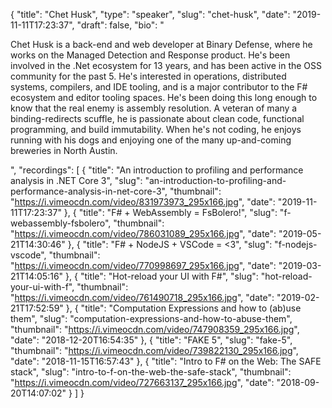 {
  "title": "Chet Husk",
  "type": "speaker",
  "slug": "chet-husk",
  "date": "2019-11-11T17:23:37",
  "draft": false,
  "bio": "<p>Chet Husk is a back-end and web developer at Binary Defense, where he works on the Managed Detection and Response product. He's been involved in the .Net ecosystem for 13 years, and has been active in the OSS community for the past 5. He's interested in operations, distributed systems, compilers, and IDE tooling, and is a major contributor to the F# ecosystem and editor tooling spaces. He's been doing this long enough to know that the real enemy is assembly resolution. A veteran of many a binding-redirects scuffle, he is passionate about clean code, functional programming, and build immutability. When he's not coding, he enjoys running with his dogs and enjoying one of the many up-and-coming breweries in North Austin.</p>",
  "recordings": [
    {
      "title": "An introduction to profiling and performance analysis in .NET Core 3",
      "slug": "an-introduction-to-profiling-and-performance-analysis-in-net-core-3",
      "thumbnail": "https://i.vimeocdn.com/video/831973973_295x166.jpg",
      "date": "2019-11-11T17:23:37"
    },
    {
      "title": "F# + WebAssembly = FsBolero!",
      "slug": "f-webassembly-fsbolero",
      "thumbnail": "https://i.vimeocdn.com/video/786031089_295x166.jpg",
      "date": "2019-05-21T14:30:46"
    },
    {
      "title": "F# + NodeJS + VSCode = <3",
      "slug": "f-nodejs-vscode",
      "thumbnail": "https://i.vimeocdn.com/video/770998697_295x166.jpg",
      "date": "2019-03-21T14:05:16"
    },
    {
      "title": "Hot-reload your UI with F#",
      "slug": "hot-reload-your-ui-with-f",
      "thumbnail": "https://i.vimeocdn.com/video/761490718_295x166.jpg",
      "date": "2019-02-21T17:52:59"
    },
    {
      "title": "Computation Expressions and how to (ab)use them",
      "slug": "computation-expressions-and-how-to-abuse-them",
      "thumbnail": "https://i.vimeocdn.com/video/747908359_295x166.jpg",
      "date": "2018-12-20T16:54:35"
    },
    {
      "title": "FAKE 5",
      "slug": "fake-5",
      "thumbnail": "https://i.vimeocdn.com/video/739822130_295x166.jpg",
      "date": "2018-11-15T16:57:43"
    },
    {
      "title": "Intro to F# on the Web: The SAFE stack",
      "slug": "intro-to-f-on-the-web-the-safe-stack",
      "thumbnail": "https://i.vimeocdn.com/video/727663137_295x166.jpg",
      "date": "2018-09-20T14:07:02"
    }
  ]
}